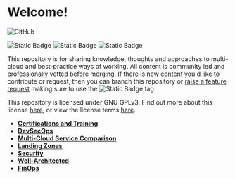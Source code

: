 # Welcome!

![GitHub](https://img.shields.io/github/license/ascoarchitect/multi-cloud-architecture)

![Static Badge](https://img.shields.io/badge/Cloud%20Provider-AWS-orange) ![Static Badge](https://img.shields.io/badge/Cloud%20Provider-Azure-lightblue) ![Static Badge](https://img.shields.io/badge/Cloud%20Provider-Google%20Cloud-blue)

This repository is for sharing knowledge, thoughts and approaches to multi-cloud and best-practice ways of working. All content is community led and professionally vetted before merging. If there is new content you'd like to contribute or request, then you can branch this repository or [raise a feature request](./issues) making sure to use the ![Static Badge](https://img.shields.io/badge/feature-orange) tag.

This repository is licensed under GNU GPLv3. Find out more about this license [here](https://choosealicense.com/licenses/gpl-3.0/), or view the license terms [here](./LICENSE).

 - **[Certifications and Training](./certifications-and-training/README.md)**
 - **[DevSecOps](./devsecops/README.md)**
 -  **[Multi-Cloud Service Comparison](./multi-cloud-service-comparison/README.md)**
 -  **[Landing Zones](./landing-zones/README.md)**
 -  **[Security](./security/README.md)**
 -  **[Well-Architected](./well-architected/README.md)**
 -  **[FinOps](./finops/README.md)**
